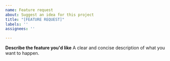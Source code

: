 ```yaml
---
name: Feature request
about: Suggest an idea for this project
title: "[FEATURE REQUEST]"
labels: ''
assignees: ''

---
```


**Describe the feature you'd like**
A clear and concise description of what you want to happen.
